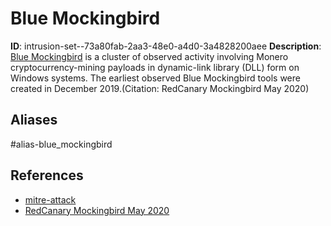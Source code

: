 # Blue Mockingbird

**ID**: intrusion-set--73a80fab-2aa3-48e0-a4d0-3a4828200aee
**Description**: [Blue Mockingbird](https://attack.mitre.org/groups/G0108) is a cluster of observed activity involving Monero cryptocurrency-mining payloads in dynamic-link library (DLL) form on Windows systems. The earliest observed Blue Mockingbird tools were created in December 2019.(Citation: RedCanary Mockingbird May 2020)

## Aliases
#alias-blue_mockingbird

## References
- [mitre-attack](https://attack.mitre.org/groups/G0108)
- [RedCanary Mockingbird May 2020](https://redcanary.com/blog/blue-mockingbird-cryptominer/)
